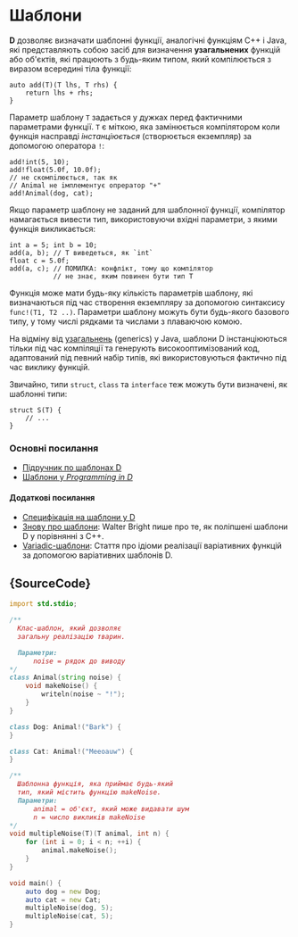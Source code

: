 # Шаблони

**D** дозволяє визначати шаблонні функції, аналогічні функціям C++ і
Java, якi представляють собою засiб для визначення **узагальнених**
функцій або об'єктiв, які працюють з будь-яким типом, який компілюється
з виразом всередині тіла функції:


    auto add(T)(T lhs, T rhs) {
        return lhs + rhs;
    }

Параметр шаблону `Т` задається у дужках перед фактичними параметрами
функції. `Т` є міткою, яка замінюється компілятором коли функція
насправді *інстанціюється* (створюється екземпляр) за допомогою
оператора `!`:


    add!int(5, 10);
    add!float(5.0f, 10.0f);
    // не скомпiлюється, так як
    // Animal не iмплементує опрератор "+"
    add!Animal(dog, cat);

Якщо параметр шаблону не заданий для шаблонної функції, компілятор
намагається вивести тип, використовуючи вхідні параметри, з якими
функція викликається:

    int a = 5; int b = 10;
    add(a, b); // T виведеться, як `int`
    float c = 5.0f;
    add(a, c); // ПОМИЛКА: конфлікт, тому що компілятор
               // не знає, яким повинен бути тип T

Функція може мати будь-яку кількість параметрів шаблону, якi
визначаються під час створення екземпляру за допомогою синтаксису
`func!(T1, T2 ..)`. Параметри шаблону можуть бути будь-якого базового
типу, у тому числі рядками та числами з плаваючою комою.

На відміну від [узагальнень](https://uk.wikipedia.org/wiki/%D0%A3%D0%B7%D0%B0%D0%B3%D0%B0%D0%BB%D1%8C%D0%BD%D0%B5%D0%BD%D0%BD%D1%8F_%D0%B2_Java)
(generics) у Java, шаблони D iнстанціюються тiльки пiд час компіляції
та генерують високооптимізований код, адаптований під певний набір
типів, які використовуються фактично пiд час виклику функцій.

Звичайно, типи `struct`, `class` та `interface` теж можуть бути
визначені, як шаблоннi типи:

    struct S(T) {
        // ...
    }

### Основнi посилання

- [Підручник по шаблонах D](https://github.com/PhilippeSigaud/D-templates-tutorial)
- [Шаблони у _Programming in D_](http://ddili.org/ders/d.en/templates.html)

#### Додаткові посилання

- [Специфiкацiя на шаблони у D](https://dlang.org/spec/template.html)
- [Знову про шаблони](http://dlang.org/templates-revisited.html):  Walter Bright пише про те, як поліпшенi шаблони D у порiвняннi з C++.
- [Variadic-шаблони](http://dlang.org/variadic-function-templates.html): Стаття про ідіоми реалізації варіативних функцій за допомогою варіативних шаблонiв D.

## {SourceCode}

```d
import std.stdio;

/**
  Клас-шаблон, який дозволяє
  загальну реалізацію тварин.

  Параметри:
      noise = рядок до виводу
*/
class Animal(string noise) {
    void makeNoise() {
        writeln(noise ~ "!");
    }
}

class Dog: Animal!("Bark") {
}

class Cat: Animal!("Meeoauw") {
}

/**
  Шаблонна функція, яка приймає будь-який
  тип, який містить функцію makeNoise.
  Параметри:
      animal = об'єкт, який може видавати шум
      n = число викликiв makeNoise
*/
void multipleNoise(T)(T animal, int n) {
    for (int i = 0; i < n; ++i) {
        animal.makeNoise();
    }
}

void main() {
    auto dog = new Dog;
    auto cat = new Cat;
    multipleNoise(dog, 5);
    multipleNoise(cat, 5);
}
```
